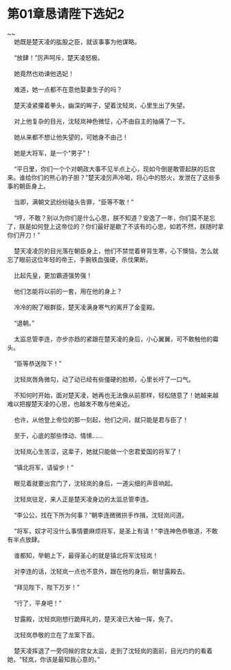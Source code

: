 # 第01章恳请陛下选妃2
~~<br>&nbsp;&nbsp;&nbsp;&nbsp;她既是楚天凌的肱股之臣，就该事事为他谋略。<br><br>&nbsp;&nbsp;&nbsp;&nbsp;“放肆！”厉声呵斥，楚天凌怒极。<br><br>&nbsp;&nbsp;&nbsp;&nbsp;她竟然也劝谏他选妃！<br><br>&nbsp;&nbsp;&nbsp;&nbsp;难道，她一点都不在意他娶妻生子的吗？<br><br>&nbsp;&nbsp;&nbsp;&nbsp;楚天凌紧攥着拳头，幽深的眸子，望着沈轻岚，心里生出了失望。<br><br>&nbsp;&nbsp;&nbsp;&nbsp;对上他复杂的目光，沈轻岚神色微怔，心不由自主的抽痛了一下。<br><br>&nbsp;&nbsp;&nbsp;&nbsp;她从来都不想让他失望的，可她身不由己！<br><br>&nbsp;&nbsp;&nbsp;&nbsp;她是大将军，是一个“男子”！<br><br>&nbsp;&nbsp;&nbsp;&nbsp;“平日里，你们一个个对朝政大事不见半点上心，现如今倒是敢管起朕的后宫来。谁给你们的熊心豹子胆？”楚天凌厉声冷喝，将心中的怒火，发泄在了这些多事的朝臣身上。<br><br>&nbsp;&nbsp;&nbsp;&nbsp;当即，满朝文武纷纷磕头告罪，“臣等不敢！”<br><br>&nbsp;&nbsp;&nbsp;&nbsp;“哼，不敢？别以为你们是什么心思，朕不知道？安逸了一年，你们莫不是忘了，朕是如何登上这帝位的？你们最好是歇了不该有的心思，如若不然，朕随时拿你们开刀！”<br><br>&nbsp;&nbsp;&nbsp;&nbsp;楚天凌凌厉的目光落在朝臣身上，他们不禁觉着脊背生寒，心下懊恼，怎么就忘了眼前这位年轻的帝王，手腕铁血强硬，杀伐果断。<br><br>&nbsp;&nbsp;&nbsp;&nbsp;比起先皇，更加霸道强势强！<br><br>&nbsp;&nbsp;&nbsp;&nbsp;他们怎能将以前的一套，用在他的身上？<br><br>&nbsp;&nbsp;&nbsp;&nbsp;冷冷的睨了眼群臣，楚天凌满身寒气的离开了金銮殿。<br><br>&nbsp;&nbsp;&nbsp;&nbsp;“退朝。”<br><br>&nbsp;&nbsp;&nbsp;&nbsp;太监总管李连，亦步亦趋的紧跟在楚天凌的身后，小心翼翼，可不敢触他的霉头。<br><br>&nbsp;&nbsp;&nbsp;&nbsp;“臣等恭送陛下！”<br><br>&nbsp;&nbsp;&nbsp;&nbsp;沈轻岚唇角微勾，动了动已经有些僵硬的脸颊，心里长吁了一口气。<br><br>&nbsp;&nbsp;&nbsp;&nbsp;不知何时开始，面对楚天凌，她再也无法像从前那样，轻松随意了！她越来越难以把握楚天凌的心思，也越发不敢与他亲近。<br><br>&nbsp;&nbsp;&nbsp;&nbsp;也许，从他登上帝位的那一刻起，他们之间，就只能是君与臣了！<br><br>&nbsp;&nbsp;&nbsp;&nbsp;至于，心底的那些悸动、情愫……<br><br>&nbsp;&nbsp;&nbsp;&nbsp;沈轻岚心生苦涩，这辈子，她就只能做一个忠君爱国的将军了！<br><br>&nbsp;&nbsp;&nbsp;&nbsp;“镇北将军，请留步！”<br><br>&nbsp;&nbsp;&nbsp;&nbsp;眼见着就要出宫门了，沈轻岚的身后，一道尖细的声音响起。<br><br>&nbsp;&nbsp;&nbsp;&nbsp;沈轻岚驻足，来人正是楚天凌身边的太监总管李连。<br><br>&nbsp;&nbsp;&nbsp;&nbsp;“李公公，找在下所为何事？”朝李连微微拱手作揖，沈轻岚问道。<br><br>&nbsp;&nbsp;&nbsp;&nbsp;“将军，奴才可没什么事情要麻烦将军，是圣上有请！”李连神色恭敬道，不敢有半点放肆。<br><br>&nbsp;&nbsp;&nbsp;&nbsp;谁都知，举朝上下，最得圣心的就是镇北将军沈轻岚！<br><br>&nbsp;&nbsp;&nbsp;&nbsp;对李连的话，沈轻岚一点也不意外，跟在他的身后，朝甘露殿去。<br><br>&nbsp;&nbsp;&nbsp;&nbsp;“拜见陛下，陛下万岁！”<br><br>&nbsp;&nbsp;&nbsp;&nbsp;“行了，平身吧！”<br><br>&nbsp;&nbsp;&nbsp;&nbsp;甘露殿，沈轻岚刚想行跪拜礼的，楚天凌已大袖一挥，免了。<br><br>&nbsp;&nbsp;&nbsp;&nbsp;沈轻岚恭敬的立在了龙案下首。<br><br>&nbsp;&nbsp;&nbsp;&nbsp;楚天凌挥退了一旁伺候的宫女太监，走到了沈轻岚的面前，目光灼灼的看着她，“轻岚，你该是最知我心意的。”<br><br>
                    

<script>_fwqdsqadxfw()</script>
<div><script>_dfwf1dw();</script></div>
<div><script>_dfwf1agdw();</script></div>
                